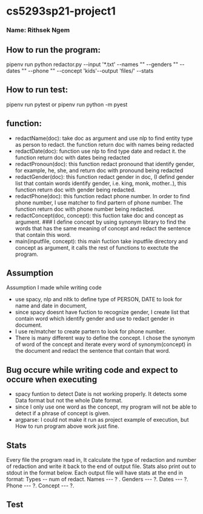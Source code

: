 # cs5293sp21-project1

### Name: Rithsek Ngem

## How to run the program:
pipenv run python redactor.py --input '*.txt' --names "" --genders "" --dates "" --phone "" --concept 'kids'--output 'files/' --stats

## How to run test:
pipenv run pytest or pipenv run python -m pyest

## function:
* redactName(doc): take doc as argument and use nlp to find entity type as person to redact. the function return doc with names being redacted 
* redactDate(doc): function use nlp to find type date and redact it. the function return doc with dates being redacted
* redactPronoun(doc): this function redact pronound that identify gender, for example, he, she, and return doc with pronound being redacted
* redactGender(doc): this function redact gender in doc, (I defind gender list that contain words identify gender, i.e. king, monk, mother..), this function return doc with gender being redacted. 
* redactPhone(doc): this function redact phone number. In order to find phone number, I use matcher to find partern of phone number. The function return doc with phone number being redacted.
* redactConcept(doc, concept): this fuction take doc and concept as argument. ### I define concept by using synonym library to find the words that has the same meaning of concept and redact the sentence that contain this word. 
* main(inputfile, concept): this main fuction take inputfile directory and concept as argument, it calls the rest of functions to exectute the program. 

## Assumption
Assumption I made while writing code

* use spacy, nlp and nltk to define type of PERSON, DATE to look for name and date in document, 
* since spacy doesnt have fuction to recognize gender, I create list that contain word which identify gender and use to redact gender in document.
* I use re/matcher to create partern to look for phone number. 
* There is many different way to define the concept. I chose the synonym of word of the concept and iterate every word of synonym(concept) in the document and redact the sentence that contain that word. 
## Bug occure while writing code and expect to occure when executing
* spacy funtion to detect Date is not working properly. It detects some Data format but not the whole Date format. 
* since I only use one word as the concept, my program will not be able to detect if a phrase of concept is given. 
* argparse: I could not make it run as project example of execution, but How to run program above work just fine. 
## Stats
Every file the program read in, It calculate the type of redaction and number of redaction and write it back to the end of output file. Stats also print out to stdout in the format below.  Each output file will have stats at the end in format: 
Types -- num of redact.
Names --- ? .
Genders --- ?.
Dates --- ?.
Phone --- ?.
Concept --- ?.

## Test 
